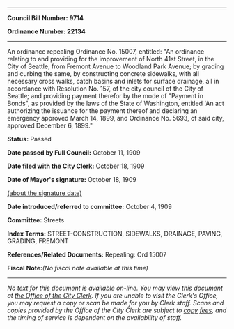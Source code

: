 

********

**Council Bill Number: 9714**
   
**Ordinance Number: 22134**
********

 An ordinance repealing Ordinance No. 15007, entitled: "An ordinance relating to and providing for the improvement of North 41st Street, in the City of Seattle, from Fremont Avenue to Woodland Park Avenue; by grading and curbing the same, by constructing concrete sidewalks, with all necessary cross walks, catch basins and inlets for surface drainage, all in accordance with Resolution No. 157, of the city council of the City of Seattle; and providing payment therefor by the mode of "Payment in Bonds", as provided by the laws of the State of Washington, entitled 'An act authorizing the issuance for the payment thereof and declaring an emergency approved March 14, 1899, and Ordinance No. 5693, of said city, approved December 6, 1899."

**Status:** Passed
   
**Date passed by Full Council:** October 11, 1909
   
**Date filed with the City Clerk:** October 18, 1909
   
**Date of Mayor's signature:** October 18, 1909
   
[(about the signature date)](/~public/approvaldate.htm)
   
   
   
**Date introduced/referred to committee:** October 4, 1909
   
**Committee:** Streets
   
   
**Index Terms:** STREET-CONSTRUCTION, SIDEWALKS, DRAINAGE, PAVING, GRADING, FREMONT

**References/Related Documents:** Repealing: Ord 15007

**Fiscal Note:**_(No fiscal note available at this time)_
********

_No text for this document is available on-line. You may view this document at [the Office of the City Clerk](http://www.seattle.gov/leg/clerk/contactUs.htm). If you are unable to visit the Clerk's Office, you may request a copy or scan be made for you by Clerk staff. Scans and copies provided by the Office of the City Clerk are subject to [copy fees](http://clerk.seattle.gov/~public/clerkfees.htm), and the timing of service is dependent on the availability of staff._

